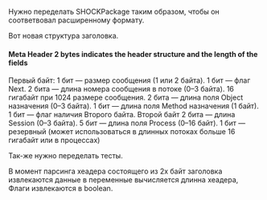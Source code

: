 Нужно переделать SHOCKPackage таким образом, чтобы
он соответвовал расширенному формату.

Вот новая структура заголовка. 
#### Meta Header 2 bytes  indicates the header structure and the length of the fields
Первый байт:
    1 бит — размер сообщения (1 или 2 байта).
    1 бит — флаг Next.
    2 бита — длина номера сообщения в потоке (0–3 байта). 16 гигабайт при 1024 размере сообщения.
    2 бита — длина поля Object назначения (0–3 байта).
    1 бит — длина поля Method назначения (1 байт).
    1 бит — флаг наличия Второго байта.
Второй байт
    2 бита — длина Session (0–3 байта).
    5 бит — длина поля Process (0–16 байт).
    1 бит — резервный   (может использоваться в длинных потоках больше 16 гигабайт  или в процессах)


Так-же нужно переделать тесты.

В момент парсинга хеадера состоящего из 2х байт заголовка извлекаются данные в переменные
  вычисляется длинна хеадера,  
Флаги извлекаются в boolean.

 
